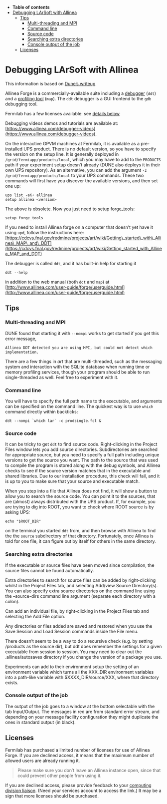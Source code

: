 -   **Table of contents**
-   [Debugging LArSoft with Allinea](#Debugging-LArSoft-with-Allinea)
    -   [Tips](#Tips)
        -   [Multi-threading and MPI](#Multi-threading-and-MPI)
        -   [Command line](#Command-line)
        -   [Source code](#Source-code)
        -   [Searching extra directories](#Searching-extra-directories)
        -   [Console output of the job](#Console-output-of-the-job)
    -   [Licenses](#Licenses)

Debugging LArSoft with Allinea
==================================================================

This information is based on [Dune’s writeup](https://cdcvs.fnal.gov/redmine/projects/dune/wiki/Getting_Started_with_the_Allinea_Forge_Debugger_and_Profiler)

Allinea Forge is a commercially-available suite including a [debugger](https://www.allinea.com/sites/default/files/uploads/Datasheets/allinea_ddt.pdf) (`ddt`) and a [profiling tool](http://www.allinea.com/products/map/features) (`map`). The `ddt` debugger is a GUI frontend to the `gdb` debugging tool.

Fermilab has a few licenses available: see [details below](Debugging_LArSoft_with_Allinea/#Licenses)

Debugging videos demos and tutorials are available at: [https://www.allinea.com/debugger-videos](https://www.allinea.com/debugger-videos).

On the interactive GPVM machines at Fermilab, it is available as a pre-installed UPS product.
There is no default version, so you have to specify the version on the setup line. It is generally deployed in `/grid/fermiapp/products/local`, which you may have to add to the `PRODUCTS` path if your experiment setup doesn’t already (DUNE also deploys it in their own UPS repository). As an alternative, you can add the argument `-z /grid/fermiapp/products/local` to your UPS commands. These two commands will first have you discover the available versions, and then set one up:

    ups list -aK+ allinea
    setup allinea <version>

The above is obsolete. Now you just need to setup forge\_tools:

    setup forge_tools

If you need to install Allinea forge on a computer that doesn’t yet have it using `upd`, follow the instructions here: [https://cdcvs.fnal.gov/redmine/projects/art/wiki/Getting\_started\_with\_Allinea\_MAP\_and\_DDT](https://cdcvs.fnal.gov/redmine/projects/art/wiki/Getting_started_with_Allinea_MAP_and_DDT)

The debugger is called `ddt`, and it has built-in help for starting it

    ddt --help

in addition to the web manual (both `ddt` and `map`) at [http://www.allinea.com/user-guide/forge/userguide.html](http://www.allinea.com/user-guide/forge/userguide.html)

Tips
--------------

### Multi-threading and MPI

DUNE found that starting it with `--nompi` works to get started if you get this error message,

    Allinea DDT detected you are using MPI, but could not detect which implementation.

There are a few things in *art* that are multi-threaded, such as the messaging system and interaction with the SQLite database when running time or memory profiling services, though your program should be able to run single-threaded as well. Feel free to experiment with it.

### Command line

You will have to specify the full path name to the executable, and arguments can be specified on the command line. The quickest way is to use `which` command directly within backticks:

    ddt --nompi `which lar` -c prodsingle.fcl &

### Source code

It can be tricky to get `ddt` to find source code. Right-clicking in the Project Files window lets you add source directories. Subdirectories are searched for appropriate source, but you need to specify a full path including unique versions to get the source you want. The path to the source that was used to compile the program is stored along with the debug symbols, and Allinea checks to see if the source version matches that in the executable and shared libraries. Due to our installation procedure, this check will fail, and it is up to you to make sure that your source and executable match.

When you step into a file that Allinea does not find, it will show a button to allow you to search the source code. You can point it to the sources, that are (almost) always distributed with the UPS product. If, for example, you are trying to dig into ROOT, you want to check where ROOT source is by asking UPS:

    echo "$ROOT_DIR"

on the terminal you started `ddt` from, and then browse with Allinea to find the the `source` subdirectory of that directory.
Fortunately, once Allinea is told for one file, it can figure out by itself for others in the same directory.

### Searching extra directories

If the executable or source files have been moved since compilation, the source files cannot be found automatically.

Extra directories to search for source files can be added by right-clicking whilst in the Project Files tab, and selecting Add/view Source Directory(s). You can also specify extra source directories on the command line using the –source-dirs command line argument (separate each directory with a colon).

Can add an individual file, by right-clicking in the Project Files tab and selecting the Add File option.

Any directories or files added are saved and restored when you use the Save Session and Load Session commands inside the File menu.

There doesn’t seem to be a way to do a recursive check (e.g. by setting /products as the source dir), but ddt does remember the settings for a given executable from session to session. You may need to clear out the .allinea/autosaves directory if you change the version of a package you use.

Experiments can add to their environment setup the setting of an environment variable which turns all the XXX\_DIR environment variables into a path-like variable with \$XXXX\_DIR/source/XXX, where that directory exists.

### Console output of the job

The output of the job goes to a window at the bottom selectable with the tab Input/Output.
The messages in red are from standard error stream, and depending on your message facility configuration they might duplicate the ones in standard output (in black).

Licenses
----------------------

Fermilab has purchased a limited number of licenses for use of Allinea Forge. If you are declined access, it means that the maximum number of allowed users are already running it.

> Please make sure you don’t leave an Allinea instance open, since that could prevent other people from using it.

If you are declined access, please provide feedback to your [computing division liaison](https://fermipoint.fnal.gov/organization/cs/scd/Lists/Experiment%20and%20Scientific%20Collaboration%20Liaison%20Li/AllItems.aspx). (Need your services account to access the link.) It may be a sign that more licenses should be purchased.
